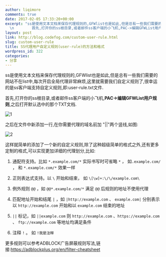 ```yaml
---
author: liqimore
comments: true
date: 2017-02-05 17:33:20+00:00
excerpt: "ss是使用文本文档来保存代理规则的,GFWlist也是如此,但是总有一些我们需要的网站不在list中,每次开启全局代理非常麻烦,这里就需要我们自定义规则了,很幸运的是ss客户端支持自定义规则,即:user-rule.txt文件.\n\
  \n        首先,打开你的ss根目录,或者邮件ss客户端的小飞机,PAC->编辑GFWList用户规则,之后打开默认选中的那个TXT文档."
layout: post
link: http://blog.codefog.com/custom-user-rule.html
slug: custom-user-rule
title: SS代理用户自定义规则(user-rule)的方法和格式
wordpress_id: 322
categories:
- 分享
---
```


ss是使用文本文档来保存代理规则的,GFWlist也是如此,但是总有一些我们需要的网站不在list中,每次开启全局代理非常麻烦,这里就需要我们自定义规则了,很幸运的是ss客户端支持自定义规则,即:user-rule.txt文件.

首先,打开你的ss根目录,或者邮件ss客户端的小飞机,**PAC->编辑GFWList用户规则**,之后打开默认选中的那个TXT文档.

![1](https://static.timelovelife.com/old/2017/02/1.jpg)

之后在文件中新添加一行,在你需要代理的域名前加 "||"两个竖线,如图:

![2](https://static.timelovelife.com/old/2017/02/2.jpg)

这样就简单的添加了一个新的自定义规则,除了这种超级简单的格式之外,还有更多定制的格式,可以实现更加详细的代理划分,比如:



 	
  1. 通配符支持。比如 `*.example.com/*` 实际书写时可省略 `*` ， 如`.example.com/` ， 和 `*.example.com/*` 效果一样

 	
  2. 正则表达式支持。以 `\` 开始和结束， 如 `\[\w]+:\/\/example.com\`

 	
  3. 例外规则 `@@` ，如 `@@*.example.com/*` 满足 `@@` 后规则的地址不使用代理

 	
  4. 匹配地址开始和结尾 `|` ，如 `|http://example.com` 、 `example.com|` 分别表示以 `http://example.com` 开始和以 `example.com` 结束的地址

 	
  5. `||` 标记，如 `||example.com` 则 `http://example.com` 、`https://example.com` 、 `ftp://example.com` 等地址均满足条件

 	
  6. 注释 `!` 。 如 `!我是注释`




更多规则可以参考ADBLOCK广告屏蔽规则写法,链接:https://adblockplus.org/en/filter-cheatsheet
